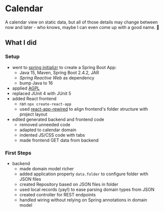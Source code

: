 # Calendar

A calendar view on static data, but all of those details may change between now and later - who knows, maybe I can even come up with a good name. 😬

## What I did

### Setup

* went to [spring initializr](https://start.spring.io/) to create a Spring Boot App:
	* Java 15, Maven, Spring Boot 2.4.2, JAR
	* _Spring Reactive Web_ as dependency
	* bump Java to 16
* applied [AGPL](https://www.gnu.org/licenses/agpl-3.0.en.html)
* replaced JUnit 4 with JUnit 5
* added React frontend
	* ran `npx create-react-app`
	* used [react-app-rewired](https://github.com/timarney/react-app-rewired) to align frontend's folder structure with project layout
* edited generated backend and frontend code
	* removed unneeded code
	* adapted to calendar domain
	* indented JS/CSS code with tabs
	* made frontend GET data from backend

### First Steps

* backend
	* made domain model richer
	* added application property `data.folder` to configure folder with JSON files
	* created Repository based on JSON files in folder 
	* used local records (yay!) to ease parsing domain types from JSON
	* created controller for REST endpoints
	* handled wiring without relying on Spring annotations in domain model
